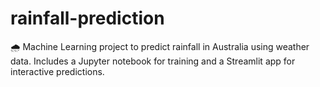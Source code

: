 # rainfall-prediction
🌧️ Machine Learning project to predict rainfall in Australia using weather data.  Includes a Jupyter notebook for training and a Streamlit app for interactive predictions.

